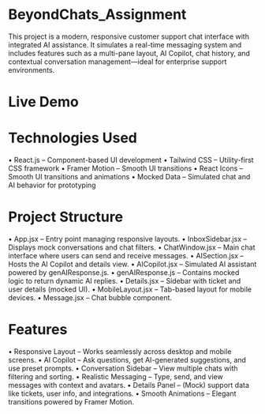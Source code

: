 # BeyondChats_Assignment

This project is a modern, responsive customer support chat interface with integrated AI assistance. It simulates a real-time messaging system and includes features such as a multi-pane layout, AI Copilot, chat history, and contextual conversation management—ideal for enterprise support environments.

# Live Demo 


# Technologies Used
• React.js – Component-based UI development
• Tailwind CSS – Utility-first CSS framework
• Framer Motion – Smooth UI transitions
• React Icons – Smooth UI transitions and animations
• Mocked Data – Simulated chat and AI behavior for prototyping

# Project Structure
• App.jsx – Entry point managing responsive layouts.
• InboxSidebar.jsx – Displays mock conversations and chat filters.
• ChatWindow.jsx – Main chat interface where users can send and receive messages.
• AISection.jsx – Hosts the AI Copilot and details view.
• AICopilot.jsx – Simulated AI assistant powered by genAIResponse.js.
• genAIResponse.js – Contains mocked logic to return dynamic AI replies.
• Details.jsx – Sidebar with ticket and user details (mocked UI).
• MobileLayout.jsx – Tab-based layout for mobile devices.
• Message.jsx – Chat bubble component.

# Features
• Responsive Layout – Works seamlessly across desktop and mobile screens.
• AI Copilot – Ask questions, get AI-generated suggestions, and use preset prompts.
• Conversation Sidebar – View multiple chats with filtering and sorting.
• Realistic Messaging – Type, send, and view messages with context and avatars.
• Details Panel – (Mock) support data like tickets, user info, and integrations.
• Smooth Animations – Elegant transitions powered by Framer Motion.

